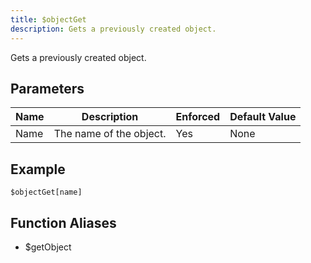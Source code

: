 ```yaml
---
title: $objectGet
description: Gets a previously created object.
---
```


Gets a previously created object.
## Parameters
| Name |       Description       | Enforced | Default Value |
|------|-------------------------|----------|---------------|
| Name | The name of the object. | Yes      | None          |
## Example
```eats
$objectGet[name]
```
## Function Aliases
- $getObject